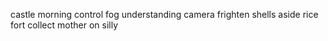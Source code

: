 castle morning control fog understanding camera frighten shells aside rice fort collect mother on silly